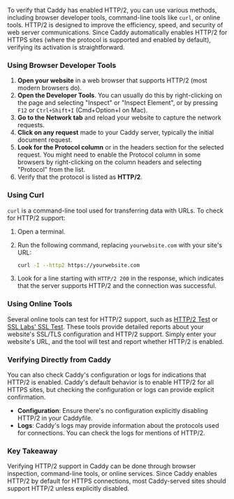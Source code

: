 To verify that Caddy has enabled HTTP/2, you can use various methods, including browser developer tools, command-line tools like `curl`, or online tools. HTTP/2 is designed to improve the efficiency, speed, and security of web server communications. Since Caddy automatically enables HTTP/2 for HTTPS sites (where the protocol is supported and enabled by default), verifying its activation is straightforward.

### Using Browser Developer Tools

1. **Open your website** in a web browser that supports HTTP/2 (most modern browsers do).
2. **Open the Developer Tools**. You can usually do this by right-clicking on the page and selecting "Inspect" or "Inspect Element", or by pressing `F12` or `Ctrl+Shift+I` (Cmd+Option+I on Mac).
3. **Go to the Network tab** and reload your website to capture the network requests.
4. **Click on any request** made to your Caddy server, typically the initial document request.
5. **Look for the Protocol column** or in the headers section for the selected request. You might need to enable the Protocol column in some browsers by right-clicking on the column headers and selecting "Protocol" from the list.
6. Verify that the protocol is listed as **HTTP/2**.

### Using Curl

`curl` is a command-line tool used for transferring data with URLs. To check for HTTP/2 support:

1. Open a terminal.
2. Run the following command, replacing `yourwebsite.com` with your site's URL:

   ```sh
   curl -I --http2 https://yourwebsite.com
   ```

3. Look for a line starting with `HTTP/2 200` in the response, which indicates that the server supports HTTP/2 and the connection was successful.

### Using Online Tools

Several online tools can test for HTTP/2 support, such as [HTTP/2 Test](https://tools.keycdn.com/http2-test) or [SSL Labs' SSL Test](https://www.ssllabs.com/ssltest/). These tools provide detailed reports about your website's SSL/TLS configuration and HTTP/2 support. Simply enter your website's URL, and the tool will test and report whether HTTP/2 is enabled.

### Verifying Directly from Caddy

You can also check Caddy's configuration or logs for indications that HTTP/2 is enabled. Caddy's default behavior is to enable HTTP/2 for all HTTPS sites, but checking the configuration or logs can provide explicit confirmation.

- **Configuration**: Ensure there's no configuration explicitly disabling HTTP/2 in your Caddyfile.
- **Logs**: Caddy's logs may provide information about the protocols used for connections. You can check the logs for mentions of HTTP/2.

### Key Takeaway

Verifying HTTP/2 support in Caddy can be done through browser inspection, command-line tools, or online services. Since Caddy enables HTTP/2 by default for HTTPS connections, most Caddy-served sites should support HTTP/2 unless explicitly disabled.
